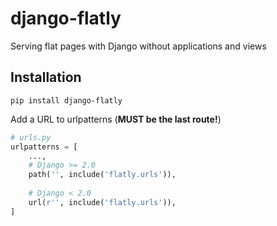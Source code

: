 # django-flatly
Serving flat pages with Django without applications and views

## Installation
`pip install django-flatly`

Add a URL to urlpatterns (**MUST be the last route!**)
```python
# urls.py
urlpatterns = [
    ...,
    # Django >= 2.0
    path('', include('flatly.urls')),
    
    # Django < 2.0
    url(r'', include('flatly.urls')),
]
```
